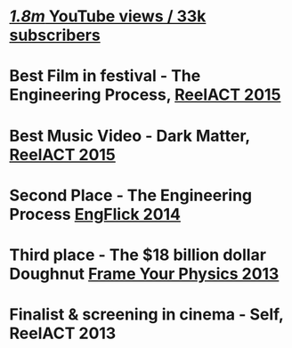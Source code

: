 # [*1.8m* YouTube views / 33k subscribers](youtube.com/c/jakecoppinger)
# Best Film in festival - The Engineering Process, [ReelACT 2015](http://www.gungahlincollegetv.com/featured/film-festival-winners/)
# Best Music Video - Dark Matter, [ReelACT 2015](http://www.gungahlincollegetv.com/featured/film-festival-winners/)
# Second Place - The Engineering Process [EngFlick 2014](http://engflick.com.au/2014/11/27/engineering-film-makers-take-on-the-silver-screen/)
# Third place - The $18 billion dollar Doughnut [Frame Your Physics 2013](http://www.aip.org.au/act/Frame_Your_Physics/styled/index.html)
# Finalist & screening in cinema - Self, ReelACT 2013